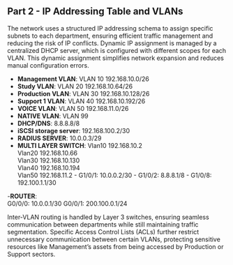 ## Part 2 - IP Addressing Table and VLANs

The network uses a structured IP addressing schema to assign specific subnets to each department, ensuring efficient traffic management and reducing the risk of IP conflicts. Dynamic IP assignment is managed by a centralized DHCP server, which is configured with different scopes for each VLAN. This dynamic assignment simplifies network expansion and reduces manual configuration errors.

- **Management VLAN**: VLAN 10 192.168.10.0/26
- **Study VLAN**: VLAN 20 192.168.10.64/26
- **Production VLAN**: VLAN 30 192.168.10.128/26
- **Support 1 VLAN**: VLAN 40 192.168.10.192/26
- **VOICE VLAN**: VLAN 50 192.168.11.0/26
- **NATIVE VLAN**: VLAN 99
- **DHCP/DNS**: 8.8.8.8/8
- **iSCSI storage server**: 192.168.100.2/30
- **RADIUS SERVER**: 10.0.0.3/29
- **MULTI LAYER SWITCH**:
    Vlan10                 192.168.10.2    
    Vlan20                 192.168.10.66                          
    Vlan30                 192.168.10.130                         
    Vlan40                 192.168.10.194                         
    Vlan50                 192.168.11.2
        -  G1/0/1:                10.0.0.2/30
        -  G1/0/2:                8.8.8.1/8
        -  G1/0/8:                192.100.1.1/30
  
-**ROUTER**:     
        G0/0/0:  10.0.0.1/30
        G0/0/1:  200.100.0.1/24
   


Inter-VLAN routing is handled by Layer 3 switches, ensuring seamless communication between departments while still maintaining traffic segmentation. Specific Access Control Lists (ACLs) further restrict unnecessary communication between certain VLANs, protecting sensitive resources like Management’s assets from being accessed by Production or Support sectors.
